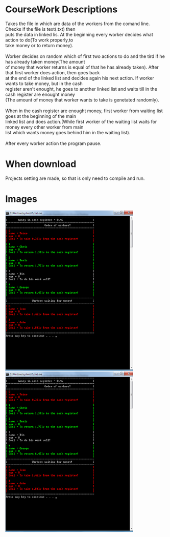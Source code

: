 # CourseWork Descriptions
 Takes the file in which are data of the workers from the comand line. Checks if the file is text(.txt) then\
 puts the data in linked lis. At the beginning every worker decides what action to do(To  work properly,to\
 take money or to return money).\
 \
 Worker decides on random which of first two actions to do and the tird if he has already taken money(The amount\
 of money that worker returns is equal of that he has already taken). After that first worker does action, then goes back\
 at the end of the linked list and decides again his next action. If worker wants to take money, but in the cash\
 register aren't enought, he goes to another linked list and waits till in the cash register are enought money\
 (The amount of money that worker wants to take is genetated randomly).\
 \
 When in the cash register are enought money, first worker from waiting list goes at the beginning of the main\
 linked list and does action.(While first worker of the waiting list waits for money every other worker from main\
 list which wants money goes behind him in the waiting list).\
 \
 After every worker action the program pause.
 
# When download
Projects setting are made, so that is only need to compile and run.
 
# Images
<img src = "ImagesForReadme/Img1.png" width = "400" height = "500"> <img src = "ImagesForReadme/Img1.png" width = "400"  height = "500"> 
